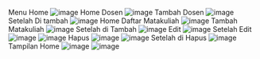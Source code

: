 Menu Home
![image](https://github.com/user-attachments/assets/63f19514-aa78-47aa-b99b-08cd32857783)
Home Dosen
![image](https://github.com/user-attachments/assets/7e78b3d3-2619-4375-98ef-48534fef42a2)
Tambah Dosen
![image](https://github.com/user-attachments/assets/57c4db86-466d-4022-bc12-4bae2cdbc805)
Setelah Di tambah
![image](https://github.com/user-attachments/assets/70c4c8c1-9742-4ab9-b078-e21f826643d0)
Home Daftar Matakuliah
![image](https://github.com/user-attachments/assets/9648ae1a-b866-4eeb-a475-05302fbc4510)
Tambah Matakuliah
![image](https://github.com/user-attachments/assets/ccf16f69-09e8-4a67-911f-20cc14ddce88)
Setelah di Tambah
![image](https://github.com/user-attachments/assets/e7033e07-abb4-4cb4-a522-1a1681a85104)
Edit
![image](https://github.com/user-attachments/assets/8c6e6fda-80c4-4af1-bce9-1e550b39a007)
Setelah Edit
![image](https://github.com/user-attachments/assets/6993d6a5-76d6-4118-aeae-06f7bff3a825)
![image](https://github.com/user-attachments/assets/df077d75-369f-4786-88f7-2c5556f4ce04)
Hapus
![image](https://github.com/user-attachments/assets/55aaca35-51ba-42a7-940f-6ebfbca1877f)
![image](https://github.com/user-attachments/assets/0e6950f5-1a40-426d-bed1-c3d8fcc04812)
Setelah di Hapus
![image](https://github.com/user-attachments/assets/bd413ce4-49b0-44b1-b325-7ddb19ce8df1)
Tampilan Home
![image](https://github.com/user-attachments/assets/21d89636-f1e2-4401-b1b2-25b3395f1b9e)
![image](https://github.com/user-attachments/assets/451a6a8c-dd5a-47e4-9fa6-47b65bcaf257)














